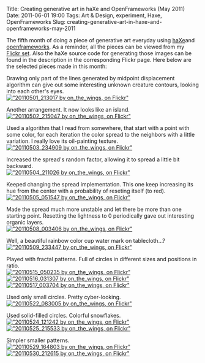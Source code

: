 Title: Creating generative art in haXe and OpenFrameworks (May 2011)
Date: 2011-06-01 19:00
Tags: Art &amp; Design, experiment, Haxe, OpenFrameworks
Slug: creating-generative-art-in-haxe-and-openframeworks-may-2011

The fifth month of doing a piece of generative art everyday using
[haXe][]and [openframeworks][]. As a reminder, all the pieces can be
viewed from my [Flickr set][]. Also the haXe source code for generating
those images can be found in the description in the corresponding Flickr
page. Here below are the selected pieces made in this month:

Drawing only part of the lines generated by midpoint displacement
algorithm can give out some interesting unknown creature contours,
looking into each other's eyes.  
[!["20110501_213017 by on_the_wings, on Flickr"](http://farm6.static.flickr.com/5186/5675873822_215f853558_z.jpg)](http://www.flickr.com/photos/andy-li/5675873822/)

Another arrangement. It now looks like an island.  
[!["20110502_215047 by on_the_wings, on Flickr"](http://farm6.static.flickr.com/5149/5680124504_faaa94d9f8_z.jpg)](http://www.flickr.com/photos/andy-li/5680124504/)

Used a algorithm that I read from somewhere, that start with a point
with some color, for each iteration the color spread to the neighbors
with a little variation. I really love its oil-painting texture.  
[!["20110503_234909 by on_the_wings, on Flickr"](http://farm6.static.flickr.com/5181/5684227324_48a99ff30f_z.jpg)](http://www.flickr.com/photos/andy-li/5684227324/)

Increased the spread's random factor, allowing it to spread a little bit
backward.  
[!["20110504_211026 by on_the_wings, on Flickr"](http://farm6.static.flickr.com/5142/5686582667_8fcba9d92f_z.jpg)](http://www.flickr.com/photos/andy-li/5686582667/)

Keeped changing the spread implementation. This one keep increasing its
hue from the center with a probability of reseting itself (to red).  
[!["20110505_051547 by on_the_wings, on Flickr"](http://farm6.static.flickr.com/5110/5687880919_e45c27c5a8_z.jpg)](http://www.flickr.com/photos/andy-li/5687880919/)

Made the spread much more unstable and let there be more than one
starting point. Resetting the lightness to 0 periodically gave out
interesting organic layers.  
[!["20110508_003406 by on_the_wings, on Flickr"](http://farm4.static.flickr.com/3017/5696686552_4c0c0283ae_z.jpg)](http://www.flickr.com/photos/andy-li/5696686552/)

Well, a beautiful rainbow color cup water mark on tablecloth...?  
[!["20110509_233447 by on_the_wings, on Flickr"](http://farm3.static.flickr.com/2193/5703327495_9c785804b5_z.jpg)](http://www.flickr.com/photos/andy-li/5703327495/)

Played with fractal patterns. Full of circles in different sizes and
positions in ratio.  
[!["20110515_050235 by on_the_wings, on Flickr"](http://farm4.static.flickr.com/3460/5720083630_ccf88a3940_z.jpg)](http://www.flickr.com/photos/andy-li/5720083630/)  
[!["20110516_031307 by on_the_wings, on Flickr"](http://farm6.static.flickr.com/5141/5723592310_7e91afe416_z.jpg)](http://www.flickr.com/photos/andy-li/5723592310/)  
[!["20110517_003704 by on_the_wings, on Flickr"](http://farm3.static.flickr.com/2606/5726579451_750203d0de_z.jpg)](http://www.flickr.com/photos/andy-li/5726579451/)

Used only small circles. Pretty cyber-looking.  
[!["20110522_083005 by on_the_wings, on Flickr"](http://farm4.static.flickr.com/3340/5744783864_10bf4d678b_z.jpg)](http://www.flickr.com/photos/andy-li/5744783864/)

Used solid-filled circles. Colorful snowflakes.  
[!["20110524_121242 by on_the_wings, on Flickr"](http://farm4.static.flickr.com/3603/5753201159_5ea2866763_z.jpg)](http://www.flickr.com/photos/andy-li/5753201159/)  
[!["20110525_215533 by on_the_wings, on Flickr"](http://farm3.static.flickr.com/2384/5758576752_9d79ab8c1b_z.jpg)](http://www.flickr.com/photos/andy-li/5758576752/)

Simpler smaller patterns.  
[!["20110529_164803 by on_the_wings, on Flickr"](http://farm4.static.flickr.com/3266/5770548679_9b8e4744f7_z.jpg)](http://www.flickr.com/photos/andy-li/5770548679/)  
[!["20110530_212615 by on_the_wings, on Flickr"](http://farm4.static.flickr.com/3373/5776232372_31f512fefb_z.jpg)](http://www.flickr.com/photos/andy-li/5776232372/)

  [haXe]: http://haxe.org/
  [openframeworks]: http://www.openframeworks.cc/
  [Flickr set]: http://www.flickr.com/photos/andy-li/sets/72157625719497466/
